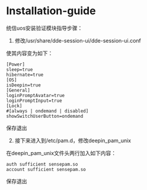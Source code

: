 # Installation-guide

统信uos安装验证模块指导步骤：

1. 修改/usr/share/dde-session-ui/dde-session-ui.conf

使其内容变为如下：

	[Power]
	sleep=true
	hibernate=true
	[OS]
	isDeepin=true
	[General]
	loginPromptAvatar=true
	loginPromptInput=true
	[Lock]
	#[always | ondemand | disabled]
	showSwitchUserButton=ondemand

保存退出

2. 接下来进入到/etc/pam.d，修改deepin_pam_unix

在deepin_pam_unix文件头两行加入如下内容：

    auth sufficient sensepam.so
    account sufficient sensepam.so

保存退出 
